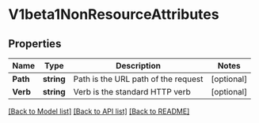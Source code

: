 # V1beta1NonResourceAttributes

## Properties
Name | Type | Description | Notes
------------ | ------------- | ------------- | -------------
**Path** | **string** | Path is the URL path of the request | [optional] 
**Verb** | **string** | Verb is the standard HTTP verb | [optional] 

[[Back to Model list]](../README.md#documentation-for-models) [[Back to API list]](../README.md#documentation-for-api-endpoints) [[Back to README]](../README.md)


